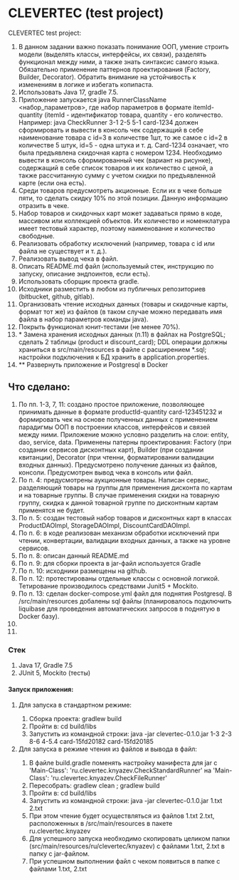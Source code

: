 <h1>CLEVERTEC (test project)</h1>

<p>CLEVERTEC test project:</p>
<ol>
<li>В данном задании важно показать понимание ООП, умение строить модели (выделять классы, интерфейсы, их связи), разделять функционал между ними, а
также знать синтаксис самого языка. Обязательно применение паттернов проектирования (Factory, Builder, Decorator). Обратить внимание на устойчивость
к изменениям в логике и избегать копипаста.</li>
<li>Использовать Java 17, gradle 7.5.</li>
<li>Приложение запускается java RunnerClassName <набор_параметров>, где набор параметров в формате itemId-quantity (itemId - идентификатор товара, quantity -
его количество. Например: java CheckRunner 3-1 2-5 5-1 card-1234 должен сформировать и вывести в консоль чек содержащий в себе наименование товара с id=3 в
количестве 1шт, то же самое с id=2 в количестве 5 штук, id=5 - одна штука и т. д. Card-1234 означает, что была предъявлена скидочная карта с номером 1234.
Необходимо вывести в консоль сформированный чек (вариант на рисунке), содержащий в себе список товаров и их количество с ценой, а также
рассчитанную сумму с учетом скидки по предъявленной карте (если она есть).</li>
<li>Среди товаров предусмотреть акционные. Если их в чеке больше пяти, то сделать скидку 10% по этой позиции. Данную информацию отразить в чеке.</li>
<li>Набор товаров и скидочных карт может задаваться прямо в коде, массивом или коллекцией объектов. Их количество и номенклатура имеет тестовый характер,
поэтому наименование и количество свободные.</li>
<li>Реализовать обработку исключений (например, товара с id или файла не существует и т. д.).</li>
<li>Реализовать вывод чека в файл.</li>
<li>Описать README.md файл (используемый стек, инструкцию по запуску, описание эндпоинтов, если есть).</li>
<li>Использовать сборщик проекта gradle.</li>
<li>Исходники разместить в любом из публичных репозиториев (bitbucket, github, gitlab).</li>
<li>Организовать чтение исходных данных (товары и скидочные карты, формат тот же) из файлов (в таком случае можно передавать имя файла в набор
параметров команды java).</li>
<li>Покрыть функционал юнит-тестами (не менее 70%).</li>
<li>* Замена хранения исходных данных (п.11) в файлах на PostgreSQL; сделать 2
таблицы (product и discount_card); DDL операции должны храниться в
src/main/resources в файле с расширением *.sql; настройки подключения к БД
хранить в application.properties.</li>
<li>** Развернуть приложение и Postgresql в Docker</li>
</ol>


<h2>Что сделано:</h2>
<ol>
<li>По пп. 1-3, 7, 11: создано простое приложение, позволяющее принимать данные в формате productId-quantity card-123451232 и формировать чек
на основе полученных данных с применением парадигмы ООП в построении классов, интерфейсов и связей между ними. Приложение можно условно 
разделить на слои: entity, dao, service, data. Применены патерны проектирования: Factory (при создании сервисов дисконтных карт), 
Builder (при создании квитанции), Decorator (при чтенни, форматировании валидации входных данных). Предусмотрено получение данных из файлов,
консоли. Предусмотрен вывод чека в консоль или файл.</li>
<li>По п. 4: предусмотрены аукционные товары. Написан сервис, разделяющий товары на группы для применения дисконта по картам и на товарные группы. 
В случае применения скидки на товарную группу, скидка к данной товарной группе по дисконтным картам применятся не будет.</li>
<li>По п. 5: создан тестовый набор товаров и дисконтных карт в классах ProductDAOImpl, StorageDAOImpl, DiscountCardDAOImpl.</li>
<li>По п. 6: в коде реализован механизм обработки исключений при чтении, конвертации, валидации входных данных, а также на уровне сервисов.</li>
<li>По п. 8: описан данный README.md</li>
<li>По п. 9: для сборки проекта в jar-файл используется Gradle</li>
<li>По п. 10: исходники размещены на github.</li>
<li>По п. 12: протестированы отдельные классы с основной логикой. Тетирование производилось средствами Junit5 + Mockito.</li>
<li>По п. 13: сделан docker-compose.yml файл для поднятия Postgresql. В /src/main/resources добалены sql файлы (планировалось подключить liquibase
для проведения автоматических запросов в поднятую в Docker базу).</li>
<li></li>
<li></li>
</ol>

<h3>Стек</h3>
<ol>
<li>Java 17, Gradle 7.5</li>
<li>JUnit 5, Mockito (тесты)</li>
</ol>

<h4>Запуск приложения:</h4>
<ol>
<li>Для запуска в стандартном режиме:</li>
	<ol>
		<li>Сборка проекта: gradlew build</li>
		<li>Пройти в: cd build/libs</li>
		<li>Запустить из командной строки: java -jar clevertec-0.1.0.jar 1-3 2-3 8-6 4-5.4 card-15fd20182 card-15fd20185</li>
	</ol>
<li>Для запуска в режиме чтения из файлов и вывода в файл:</li>
	<ol>
		<li>В файле build.gradle поменять настройку манифеста для jar c 'Main-Class': 'ru.clevertec.knyazev.CheckStandardRunner'
		на 'Main-Class': 'ru.clevertec.knyazev.CheckFileRunner'</li>
		<li>Пересобрать: gradlew clean ; gradlew build</li>
		<li>Пройти в: cd build/libs</li>
		<li>Запустить из командной строки: java -jar clevertec-0.1.0.jar 1.txt 2.txt</li>
		<li>При этом чтение будет осуществляться из файлов 1.txt 2.txt, расположенных в /src/main/resources в пакете ru.clevertec.knyazev</li>
		<li>Для успешного запуска необходимо скопировать целиком папки (src/main/resources/ru/clevertec/knyazev) с файлами 1.txt, 2.txt в папку с jar-файлом.</li>
		<li>При успешном выполнении файл с чеком появиться в папке с файлами 1.txt, 2.txt</li>
	</ol>
</ol>
